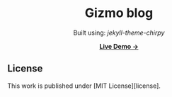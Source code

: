 <div align="center">

# Gizmo blog
Built using: *jekyll-theme-chirpy*

  [**Live Demo →**](https://rseragon.github.io/)
</div>

## License

This work is published under [MIT License][license].
